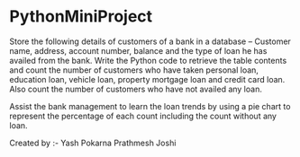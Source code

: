 # PythonMiniProject


Store the following details of customers of a bank in a database – Customer name, address, account number, balance and the type of loan he has availed from the bank. 
Write the Python code to retrieve the table contents and count the number of customers who have taken personal loan, education loan, vehicle loan, property mortgage loan and
credit card loan. Also count the number of customers who have not availed any loan.

Assist the bank management to learn the loan trends by using a pie chart to represent the percentage of each count including the count without any loan. 


Created by :- Yash Pokarna 
              Prathmesh Joshi
